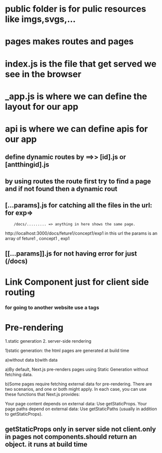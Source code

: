 # public folder is for pulic resources like imgs,svgs,...
# pages makes routes and pages

# index.js is the file that get served we see in the browser
# _app.js is where we can define the layout for our app
# api is where we can define apis for our app



## define dynamic routes by ==>>   [id].js or [antthingid].js
## by using routes the route first try to find a page and if not found then a dynamic rout

## [...params].js for catching all the files in the url: for exp=>
        /docs/......... => anything in here shows the same page.

http://localhost:3000/docs/feture1/concept1/exp1 in this url the params is an array of feture1 , concept1 , exp1

## [[...params]].js for not having error for just (/docs)

# Link Component just for client side routing
### for going to another website use a tags



# Pre-rendering
1.static generation
2. server-side rendering


1)static generation:
        the html pages are generated at build time

a)without data
b)with data

a)By default, Next.js pre-renders pages using Static Generation without fetching data.

b)Some pages require fetching external data for pre-rendering. There are two scenarios, and one or both might apply. In each case, you can use these functions that Next.js provides:

Your page content depends on external data: Use getStaticProps.
Your page paths depend on external data: Use getStaticPaths (usually in addition to getStaticProps).

## getStaticProps only in server side not client.only in pages not components.should return an object. it runs at build time
